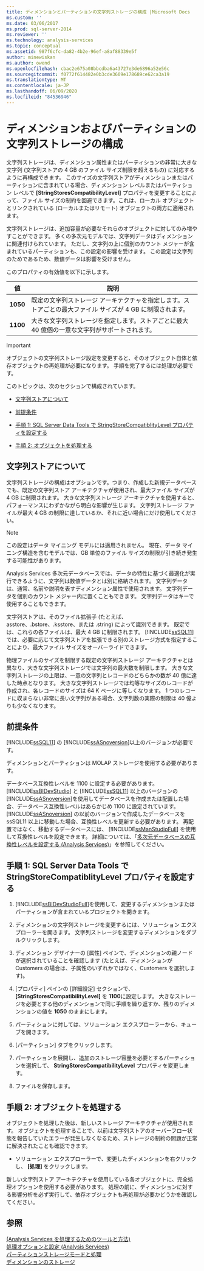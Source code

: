 ```yaml
---
title: ディメンションとパーティションの文字列ストレージの構成 |Microsoft Docs
ms.custom: ''
ms.date: 03/06/2017
ms.prod: sql-server-2014
ms.reviewer: ''
ms.technology: analysis-services
ms.topic: conceptual
ms.assetid: 987f6cfc-da82-4b2e-96ef-a8af88339e5f
author: minewiskan
ms.author: owend
ms.openlocfilehash: cbac2e675a08bbcdba6a43727e3de6896a52e56c
ms.sourcegitcommit: f0772f614482e0b3cde3609e178689ce62ca3a19
ms.translationtype: MT
ms.contentlocale: ja-JP
ms.lasthandoff: 06/09/2020
ms.locfileid: "84536946"
---
```

# <a name="configure-string-storage-for-dimensions-and-partitions"></a>ディメンションおよびパーティションの文字列ストレージの構成
  文字列ストレージは、ディメンション属性またはパーティションの非常に大きな文字列 (文字列ストアの 4 GB のファイル サイズ制限を超えるもの) に対応するように再構成できます。 このサイズの文字列ストアがディメンションまたはパーティションに含まれている場合、ディメンション レベルまたはパーティション レベルで **[StringStoresCompatibilityLevel]** プロパティを変更することによって、ファイル サイズの制約を回避できます。これは、ローカル オブジェクトとリンクされている (ローカルまたはリモート) オブジェクトの両方に適用されます。  
  
 文字列ストレージは、追加容量が必要なそれらのオブジェクトに対してのみ増やすことができます。 多くの多次元モデルでは、文字列データはディメンションに関連付けられています。 ただし、文字列の上に個別のカウント メジャーが含まれているパーティションも、この設定の影響を受けます。 この設定は文字列のためであるため、数値データは影響を受けません。  
  
 このプロパティの有効値を以下に示します。  
  
|値|説明|  
|-----------|-----------------|  
|**1050**|既定の文字列ストレージ アーキテクチャを指定します。ストアごとの最大ファイル サイズが 4 GB に制限されます。|  
|**1100**|大きな文字列ストレージを指定します。ストアごとに最大 40 億個の一意な文字列がサポートされます。|  
  
> [!IMPORTANT]  
>  オブジェクトの文字列ストレージ設定を変更すると、そのオブジェクト自体と依存オブジェクトの再処理が必要になります。 手順を完了するには処理が必要です。  
  
 このトピックは、次のセクションで構成されています。  
  
-   [文字列ストアについて](#bkmk_background)  
  
-   [前提条件](#bkmk_prereq)  
  
-   [手順 1: SQL Server Data Tools で StringStoreCompatiblityLevel プロパティを設定する](#bkmk_step1)  
  
-   [手順 2: オブジェクトを処理する](#bkmk_step2)  
  
##  <a name="about-string-stores"></a><a name="bkmk_background"></a>文字列ストアについて  
 文字列ストレージの構成はオプションです。つまり、作成した新規データベースでも、既定の文字列ストア アーキテクチャが使用され、最大ファイル サイズが 4 GB に制限されます。 大きな文字列ストレージ アーキテクチャを使用すると、パフォーマンスにわずかながら明白な影響が生じます。 文字列ストレージ ファイルが最大 4 GB の制限に達しているか、それに近い場合にだけ使用してください。  
  
> [!NOTE]  
>  この設定はデータ マイニング モデルには適用されません。 現在、データ マイニング構造を含むモデルでは、GB 単位のファイル サイズの制限が引き続き発生する可能性があります。  
  
 Analysis Services 多次元データベースでは、データの特性に基づく最適化が実行できるように、文字列は数値データとは別に格納されます。 文字列データは、通常、名前や説明を表すディメンション属性で使用されます。 文字列データを個別のカウント メジャー内に置くこともできます。 文字列データはキーで使用することもできます。  
  
 文字列ストアは、そのファイル拡張子 (たとえば、asstore、.bstore、.ksstore、または .string) によって識別できます。 既定では、これらの各ファイルは、最大 4 GB に制限されます。 [!INCLUDE[ssSQL11](../../includes/sssql11-md.md)]では、必要に応じて文字列ストアを拡張できる別のストレージ方式を指定することにより、最大ファイル サイズをオーバーライドできます。  
  
 物理ファイルのサイズを制限する既定の文字列ストレージ アーキテクチャとは異なり、大きな文字列ストレージでは文字列の最大数を制限します。 大きな文字列ストレージの上限は、一意の文字列とレコードのどちらかの数が 40 億に達した時点となります。 大きな文字列ストレージでは均等なサイズのレコードが作成され、各レコードのサイズは 64 K ページに等しくなります。 1 つのレコードに収まらない非常に長い文字列がある場合、文字列数の実際の制限は 40 億よりも少なくなります。  
  
##  <a name="prerequisites"></a><a name="bkmk_prereq"></a> 前提条件  
 [!INCLUDE[ssSQL11](../../includes/sssql11-md.md)] の [!INCLUDE[ssASnoversion](../../includes/ssasnoversion-md.md)]以上のバージョンが必要です。  
  
 ディメンションとパーティションは MOLAP ストレージを使用する必要があります。  
  
 データベース互換性レベルを 1100 に設定する必要があります。 [!INCLUDE[ssBIDevStudio](../../includes/ssbidevstudio-md.md)] と [!INCLUDE[ssSQL11](../../includes/sssql11-md.md)] 以上のバージョンの [!INCLUDE[ssASnoversion](../../includes/ssasnoversion-md.md)]を使用してデータベースを作成または配置した場合、データベース互換性レベルはあらかじめ 1100 に設定されています。 [!INCLUDE[ssASnoversion](../../includes/ssasnoversion-md.md)] の以前のバージョンで作成したデータベースを ssSQL11 以上に移動した場合、互換性レベルを更新する必要があります。 再配置ではなく、移動するデータベースには、 [!INCLUDE[ssManStudioFull](../../includes/ssmanstudiofull-md.md)] を使用して互換性レベルを設定できます。 詳細については、「[多次元データベースの互換性レベルを設定する &#40;Analysis Services&#41;](compatibility-level-of-a-multidimensional-database-analysis-services.md)」を参照してください。  
  
##  <a name="step-1-set-the-stringstorecompatiblitylevel-property-in-sql-server-data-tools"></a><a name="bkmk_step1"></a>手順 1: SQL Server Data Tools で StringStoreCompatiblityLevel プロパティを設定する  
  
1.  [!INCLUDE[ssBIDevStudioFull](../../includes/ssbidevstudiofull-md.md)]を使用して、変更するディメンションまたはパーティションが含まれているプロジェクトを開きます。  
  
2.  ディメンションの文字列ストレージを変更するには、ソリューション エクスプローラーを開きます。 文字列ストレージを変更するディメンションをダブルクリックします。  
  
3.  ディメンション デザイナーの [属性] ペインで、ディメンションの親ノードが選択されていることを確認します (たとえば、ディメンションが Customers の場合は、子属性のいずれかではなく、Customers を選択します)。  
  
4.  [プロパティ] ペインの [詳細設定] セクションで、 **[StringStoresCompatibilityLevel]** を **1100**に設定します。 大きなストレージを必要とする他のディメンションで同じ手順を繰り返すか、残りのディメンションの値を **1050** のままにします。  
  
5.  パーティションに対しては、ソリューション エクスプローラーから、キューブを開きます。  
  
6.  [パーティション] タブをクリックします。  
  
7.  パーティションを展開し、追加のストレージ容量を必要とするパーティションを選択して、 **StringStoresCompatibilityLevel** プロパティを変更します。  
  
8.  ファイルを保存します。  
  
##  <a name="step-2-process-the-objects"></a><a name="bkmk_step2"></a>手順 2: オブジェクトを処理する  
 オブジェクトを処理した後は、新しいストレージ アーキテクチャが使用されます。 オブジェクトを処理することで、以前は文字列ストアのオーバーフロー状態を報告していたエラーが発生しなくなるため、ストレージの制約の問題が正常に解決されたことも確認できます。  
  
-   ソリューション エクスプローラーで、変更したディメンションを右クリックし、 **[処理]** をクリックします。  
  
 新しい文字列ストア アーキテクチャを使用している各オブジェクトに、完全処理オプションを使用する必要があります。 処理の前に、ディメンションに対する影響分析を必ず実行して、依存オブジェクトも再処理が必要かどうかを確認してください。  
  
## <a name="see-also"></a>参照  
 [&#40;Analysis Services を処理するためのツールと方法&#41;](tools-and-approaches-for-processing-analysis-services.md)   
 [処理オプションと設定 &#40;Analysis Services&#41;](processing-options-and-settings-analysis-services.md)   
 [パーティションストレージモードと処理](../multidimensional-models-olap-logical-cube-objects/partitions-partition-storage-modes-and-processing.md)   
 [ディメンションのストレージ](../multidimensional-models-olap-logical-dimension-objects/dimensions-storage.md)  
  
  
